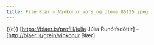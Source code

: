 ```yaml
---
title: File:Blær_–_Vinkonur_vors_og_blóma_85125.jpeg
---
```


{{c}} [https://blaer.is/profill/julia Júlía Runólfsdóttir] – [http://blaer.is/grein/vinkonur Blær]

